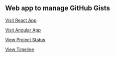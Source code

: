 ## Web app to manage GitHub Gists

[Visit React App](https://gistman.now.sh/ "GistMan")

[Visit Angular App](https://gistmanager.now.sh/ "GistManager")

[View Project Status](https://app.gitkraken.com/glo/board/XlPsSXV7egARLgJ9 "GistManager Glo Board")

[View Timeline](https://timelines.gitkraken.com/timeline/1c808740b3b54f419a160c3fa8b9f13d "GistManager Timeline")
